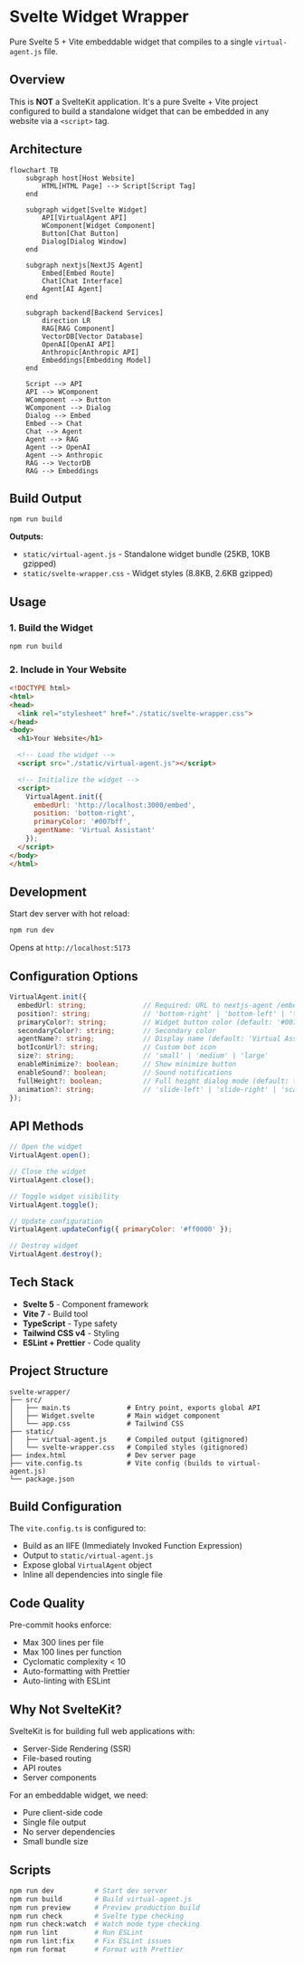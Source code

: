 # Svelte Widget Wrapper

Pure Svelte 5 + Vite embeddable widget that compiles to a single `virtual-agent.js` file.

## Overview

This is **NOT** a SvelteKit application. It's a pure Svelte + Vite project configured to build a standalone widget that can be embedded in any website via a `<script>` tag.

## Architecture

```mermaid
flowchart TB
    subgraph host[Host Website]
        HTML[HTML Page] --> Script[Script Tag]
    end

    subgraph widget[Svelte Widget]
        API[VirtualAgent API]
        WComponent[Widget Component]
        Button[Chat Button]
        Dialog[Dialog Window]
    end

    subgraph nextjs[NextJS Agent]
        Embed[Embed Route]
        Chat[Chat Interface]
        Agent[AI Agent]
    end

    subgraph backend[Backend Services]
        direction LR
        RAG[RAG Component]
        VectorDB[Vector Database]
        OpenAI[OpenAI API]
        Anthropic[Anthropic API]
        Embeddings[Embedding Model]
    end

    Script --> API
    API --> WComponent
    WComponent --> Button
    WComponent --> Dialog
    Dialog --> Embed
    Embed --> Chat
    Chat --> Agent
    Agent --> RAG
    Agent --> OpenAI
    Agent --> Anthropic
    RAG --> VectorDB
    RAG --> Embeddings
```

## Build Output

```bash
npm run build
```

**Outputs:**
- `static/virtual-agent.js` - Standalone widget bundle (25KB, 10KB gzipped)
- `static/svelte-wrapper.css` - Widget styles (8.8KB, 2.6KB gzipped)

## Usage

### 1. Build the Widget

```bash
npm run build
```

### 2. Include in Your Website

```html
<!DOCTYPE html>
<html>
<head>
  <link rel="stylesheet" href="./static/svelte-wrapper.css">
</head>
<body>
  <h1>Your Website</h1>

  <!-- Load the widget -->
  <script src="./static/virtual-agent.js"></script>

  <!-- Initialize the widget -->
  <script>
    VirtualAgent.init({
      embedUrl: 'http://localhost:3000/embed',
      position: 'bottom-right',
      primaryColor: '#007bff',
      agentName: 'Virtual Assistant'
    });
  </script>
</body>
</html>
```

## Development

Start dev server with hot reload:

```bash
npm run dev
```

Opens at `http://localhost:5173`

## Configuration Options

```typescript
VirtualAgent.init({
  embedUrl: string;              // Required: URL to nextjs-agent /embed route
  position?: string;             // 'bottom-right' | 'bottom-left' | 'top-right' | 'top-left' (default: 'bottom-right')
  primaryColor?: string;         // Widget button color (default: '#007bff')
  secondaryColor?: string;       // Secondary color
  agentName?: string;            // Display name (default: 'Virtual Assistant')
  botIconUrl?: string;           // Custom bot icon
  size?: string;                 // 'small' | 'medium' | 'large'
  enableMinimize?: boolean;      // Show minimize button
  enableSound?: boolean;         // Sound notifications
  fullHeight?: boolean;          // Full height dialog mode (default: true)
  animation?: string;            // 'slide-left' | 'slide-right' | 'scale' | 'none' (default: 'slide-right')
});
```

## API Methods

```javascript
// Open the widget
VirtualAgent.open();

// Close the widget
VirtualAgent.close();

// Toggle widget visibility
VirtualAgent.toggle();

// Update configuration
VirtualAgent.updateConfig({ primaryColor: '#ff0000' });

// Destroy widget
VirtualAgent.destroy();
```

## Tech Stack

- **Svelte 5** - Component framework
- **Vite 7** - Build tool
- **TypeScript** - Type safety
- **Tailwind CSS v4** - Styling
- **ESLint + Prettier** - Code quality

## Project Structure

```
svelte-wrapper/
├── src/
│   ├── main.ts              # Entry point, exports global API
│   ├── Widget.svelte        # Main widget component
│   └── app.css              # Tailwind CSS
├── static/
│   ├── virtual-agent.js     # Compiled output (gitignored)
│   └── svelte-wrapper.css   # Compiled styles (gitignored)
├── index.html               # Dev server page
├── vite.config.ts           # Vite config (builds to virtual-agent.js)
└── package.json
```

## Build Configuration

The `vite.config.ts` is configured to:
- Build as an IIFE (Immediately Invoked Function Expression)
- Output to `static/virtual-agent.js`
- Expose global `VirtualAgent` object
- Inline all dependencies into single file

## Code Quality

Pre-commit hooks enforce:
- Max 300 lines per file
- Max 100 lines per function
- Cyclomatic complexity < 10
- Auto-formatting with Prettier
- Auto-linting with ESLint

## Why Not SvelteKit?

SvelteKit is for building full web applications with:
- Server-Side Rendering (SSR)
- File-based routing
- API routes
- Server components

For an embeddable widget, we need:
- Pure client-side code
- Single file output
- No server dependencies
- Small bundle size

## Scripts

```bash
npm run dev          # Start dev server
npm run build        # Build virtual-agent.js
npm run preview      # Preview production build
npm run check        # Svelte type checking
npm run check:watch  # Watch mode type checking
npm run lint         # Run ESLint
npm run lint:fix     # Fix ESLint issues
npm run format       # Format with Prettier
```
